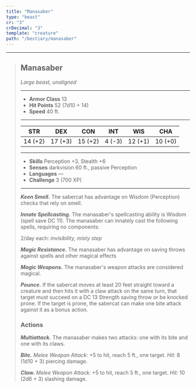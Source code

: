```yaml
---
title: "Manasaber"
type: "beast"
cr: "3"
crDecimal: "3"
template: "creature"
path: "/bestiary/manasaber"
---
```


___
>
> ## Manasaber
>*Large beast, unaligned*
> ___
>
> - **Armor Class** 13
> - **Hit Points** 52 (7d10 + 14)
> - **Speed** 40 ft.
>___
>
>|STR|DEX|CON|INT|WIS|CHA|
>|:---:|:---:|:---:|:---:|:---:|:---:|
>|14 (+2)|17 (+3)|15 (+2)|4 (-3)|12 (+1)|10 (+0)|
>___
>
> - **Skills** Perception +3, Stealth +6
> - **Senses** darkvision 60 ft., passive Perception
> - **Languages** —
> - **Challenge** 3 (700 XP)
> ___
>
> ***Keen Smell.*** The sabercat has advantage on Wisdom (Perception) checks that rely on smell.
>
> ***Innate Spellcasting.*** The manasaber's spellcasting ability is Wisdom (spell save DC 11). The manasaber can innately cast the following spells, requiring no components:
>
> 2/day each: *invisibility, misty step*
>
> ***Magic Resistance.*** The manasaber has advantage on saving throws against spells and other magical effects
>
> ***Magic Weapons.*** The manasaber's weapon attacks are considered magical.
>
> ***Pounce.*** If the sabercat moves at least 20 feet straight toward a creature and then hits it with a claw attack on the same turn, that target must succeed on a DC 13 Strength saving throw or be knocked prone. If the target is prone, the sabercat can make one bite attack against it as a bonus action.
>
> ### Actions
> ***Multiattack.*** The manasaber makes two attacks: one with its bite and one with its claws.
>
> ***Bite.*** *Melee Weapon Attack:* +5 to hit, reach 5 ft., one target. *Hit:* 8 (1d10 + 3) piercing damage.
>
> ***Claw.*** *Melee Weapon Attack:* +5 to hit, reach 5 ft., one target. *Hit:* 10 (2d6 + 3) slashing damage.
